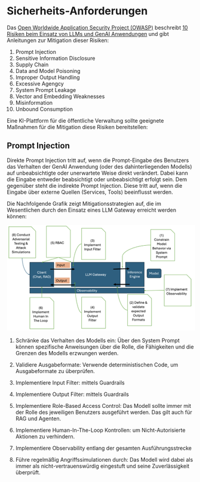 # Sicherheits-Anforderungen

Das [Open Worldwide Application Security Project (OWASP)](https://owasp.org/about/) beschreibt [10 Risiken beim Einsatz von LLMs und GenAI Anwendungen](https://genai.owasp.org/llm-top-10/) und gibt Anleitungen zur Mitigation dieser Risiken:

1. Prompt Injection
2. Sensitive Information Disclosure
3. Supply Chain
4. Data and Model Poisoning
5. Improper Output Handling
6. Excessive Agengcy
7. System Prompt Leakage
8. Vector and Embedding Weaknesses
9. Misinformation
10. Unbound Consumption

Eine KI-Plattform für die öffentliche Verwaltung sollte geeignete Maßnahmen für die Mitigation diese Risiken bereitstellen:

## Prompt Injection

Direkte Prompt Injection tritt auf, wenn die Prompt-Eingabe des Benutzers das Verhalten der GenAI Anwendung  (oder des dahinterliegenden Modells) auf unbeabsichtigte oder unerwartete Weise direkt verändert. Dabei kann die Eingabe entweder beabsichtigt oder unbeabsichtigt erfolgt sein. Dem gegenüber steht die indirekte Prompt Injection. Diese tritt auf, wenn die Eingabe über externe Quellen (Services, Tools) beeinflusst werden.

Die Nachfolgende Grafik zeigt Mitigationsstrategien auf, die im Wesentlichen durch den Einsatz eines LLM Gateway erreicht werden können:

![security](security_massnahmen.png)

1. Schränke das Verhalten des Modells ein: Über den System Prompt können spezifische Anweisungen über die Rolle, die Fähigkeiten und die Grenzen des Modells erzwungen werden.

2. Validiere Ausgabeformate: Verwende deterministischen Code, um Ausgabeformate zu überprüfen. 

3. Implementiere Input Filter: mittels Guardrails

4. Implementiere Output Filter: mittels Guardrails

5. Implementiere Role-Based Access Control: Das Modell sollte immer mit der Rolle des jeweiligen Benutzers ausgeführt werden. Das gilt auch für RAG und Agenten.

6. Implementiere Human-In-The-Loop Kontrollen: um Nicht-Autorisierte Aktionen zu verhindern.

7. Implementiere Observability entlang der gesamten Ausführungsstrecke

8. Führe regelmäßig Angriffssimulationen durch: Das Modell wird dabei als immer als nicht-vertrauenswürdig eingestuft und seine Zuverlässigkeit überprüft.
